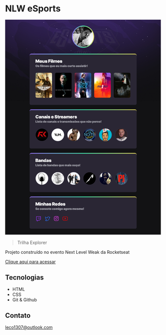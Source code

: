 # NLW eSports

![preview](./.github/preview.png)

> Trilha Explorer

Projeto construído no evento Next Level Weak da Rocketseat

[Clique aqui para acessar](https://mrsieben7777.github.io/NLW-eSports-2022-Rocketseat/)

## Tecnologias

- HTML
- CSS
- Git & Github

## Contato

leco1307@outlook.com